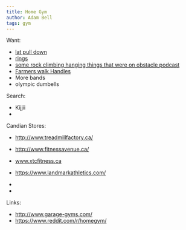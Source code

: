 ```yaml
---
title: Home Gym
author: Adam Bell
tags: gym
---
```


Want:
 * [lat pull down](http://www.roguefitness.com/spud-inc-econo-tricep-and-lat-pulley)
 * [rings](http://www.amazon.ca/Yimidear-Gymnastic-Bodyweight-Excercise-Suspension/dp/B00D5Q5AJM/ref=sr_1_1?s=sports&ie=UTF8&qid=1445446051&sr=1-1&keywords=rings+wooden)
 * [some rock climbing hanging things that were on obstacle podcast](http://www.threeballclimbing.com/fitness/suspended-training-equipment.htm)
 * [Farmers walk Handles](http://www.roguecanada.ca/spud-inc-traveling-farmer-walk-handles)
 * More bands
 * olympic dumbells

Search:
 * Kijjii
 * 

Candian Stores:
 * http://www.treadmillfactory.ca/
 * http://www.fitnessavenue.ca/
 * www.xtcfitness.ca
 * https://www.landmarkathletics.com/
 * 
 
 * 
 
Links:
* http://www.garage-gyms.com/
* https://www.reddit.com/r/homegym/
 
